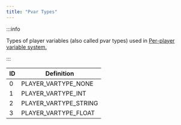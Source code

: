 ```yaml
---
title: "Pvar Types"
---
```


:::info

Types of player variables (also called pvar types) used in [Per-player variable system.](../../tutorials/perplayervariablesystem)

:::

| ID | Definition            |
|----|-----------------------|
| 0  | PLAYER_VARTYPE_NONE   |
| 1  | PLAYER_VARTYPE_INT    |
| 2  | PLAYER_VARTYPE_STRING |
| 3  | PLAYER_VARTYPE_FLOAT  |
